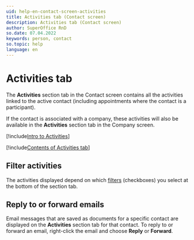```yaml
---
uid: help-en-contact-screen-activities
title: Activities tab (Contact screen)
description: Activities tab (Contact screen)
author: SuperOffice RnD
so.date: 07.04.2022
keywords: person, contact
so.topic: help
language: en
---
```


# Activities tab

The **Activities** section tab in the Contact screen contains all the activities linked to the active contact (including appointments where the contact is a participant).

If the contact is associated with a company, these activities will also be available in the **Activities** section tab in the Company screen.

[!include[Intro to Activities](../../../learn/includes/intro-activities.md)]

[!include[Contents of Activities tab](../../../learn/includes/activities-tab.md)]

## Filter activities

The activities displayed depend on which [filters][1] (checkboxes) you select at the bottom of the section tab.

## Reply to or forward emails

Email messages that are saved as documents for a specific contact are displayed on the **Activities** section tab for that contact. To reply to or forward an email, right-click the email and choose **Reply** or **Forward**.

<!-- Referenced links -->
[1]: ../../../learn/getting-started/use-filters-in-section-tabs.md

<!-- Referenced images -->
